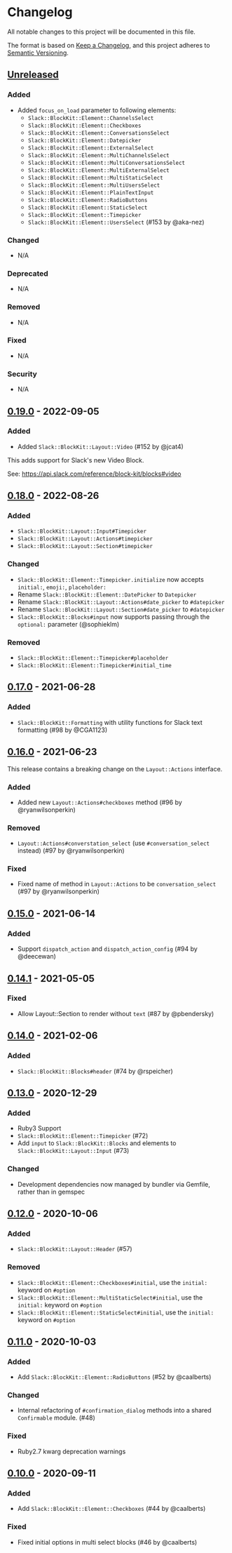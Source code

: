 # Changelog

All notable changes to this project will be documented in this file.

The format is based on [Keep a Changelog](https://keepachangelog.com/en/1.0.0/),
and this project adheres to [Semantic Versioning](https://semver.org/spec/v2.0.0.html).

## [Unreleased]

### Added
- Added `focus_on_load` parameter to following elements:
  - `Slack::BlockKit::Element::ChannelsSelect`
  - `Slack::BlockKit::Element::Checkboxes`
  - `Slack::BlockKit::Element::ConversationsSelect`
  - `Slack::BlockKit::Element::Datepicker`
  - `Slack::BlockKit::Element::ExternalSelect`
  - `Slack::BlockKit::Element::MultiChannelsSelect`
  - `Slack::BlockKit::Element::MultiConversationsSelect`
  - `Slack::BlockKit::Element::MultiExternalSelect`
  - `Slack::BlockKit::Element::MultiStaticSelect`
  - `Slack::BlockKit::Element::MultiUsersSelect`
  - `Slack::BlockKit::Element::PlainTextInput`
  - `Slack::BlockKit::Element::RadioButtons`
  - `Slack::BlockKit::Element::StaticSelect`
  - `Slack::BlockKit::Element::Timepicker`
  - `Slack::BlockKit::Element::UsersSelect`
  (#153 by @aka-nez)

### Changed
- N/A

### Deprecated
- N/A

### Removed
- N/A

### Fixed
- N/A

### Security
- N/A

## [0.19.0] - 2022-09-05

### Added
- Added `Slack::BlockKit::Layout::Video` (#152 by @jcat4)

This adds support for Slack's new Video Block.

See: https://api.slack.com/reference/block-kit/blocks#video


## [0.18.0] - 2022-08-26

### Added
- `Slack::BlockKit::Layout::Input#Timepicker`
- `Slack::BlockKit::Layout::Actions#timepicker`
- `Slack::BlockKit::Layout::Section#timepicker`

### Changed
- `Slack::BlockKit::Element::Timepicker.initialize` now accepts `initial:`, `emoji:`, `placeholder:`
- Rename `Slack::BlockKit::Element::DatePicker` to `Datepicker`
- Rename `Slack::BlockKit::Layout::Actions#date_picker` to `#datepicker`
- Rename `Slack::BlockKit::Layout::Section#date_picker` to `#datepicker`
- `Slack::BlockKit::Blocks#input` now supports passing through the `optional:` parameter (@sophieklm)

### Removed
- `Slack::BlockKit::Element::Timepicker#placeholder`
- `Slack::BlockKit::Element::Timepicker#initial_time`


## [0.17.0] - 2021-06-28

### Added
- `Slack::BlockKit::Formatting` with utility functions for Slack text formatting (#98 by @CGA1123)


## [0.16.0] - 2021-06-23

This release contains a breaking change on the `Layout::Actions` interface.

### Added
- Added new `Layout::Actions#checkboxes` method (#96 by @ryanwilsonperkin)

### Removed
- `Layout::Actions#converstation_select` (use `#conversation_select` instead) (#97 by @ryanwilsonperkin)

### Fixed
- Fixed name of method in `Layout::Actions` to be `conversation_select` (#97 by @ryanwilsonperkin)


## [0.15.0] - 2021-06-14

### Added
- Support `dispatch_action` and `dispatch_action_config` (#94 by @deecewan)


## [0.14.1] - 2021-05-05

### Fixed
- Allow Layout::Section to render without `text` (#87 by @pbendersky)


## [0.14.0] - 2021-02-06

### Added
- `Slack::BlockKit::Blocks#header` (#74 by @rspeicher)


## [0.13.0] - 2020-12-29

### Added
- Ruby3 Support
- `Slack::BlockKit::Element::Timepicker` (#72)
- Add `input` to `Slack::BlockKit::Blocks` and elements to `Slack::BlockKit::Layout::Input` (#73)

### Changed
- Development dependencies now managed by bundler via Gemfile, rather than in gemspec


## [0.12.0] - 2020-10-06

### Added
- `Slack::BlockKit::Layout::Header` (#57)

### Removed
- `Slack::BlockKit::Element::Checkboxes#initial`, use the `initial:` keyword on `#option`
- `Slack::BlockKit::Element::MultiStaticSelect#initial`, use the `initial:` keyword on `#option`
- `Slack::BlockKit::Element::StaticSelect#initial`, use the `initial:` keyword on `#option`


## [0.11.0] - 2020-10-03

### Added
- Add `Slack::BlockKit::Element::RadioButtons` (#52 by @caalberts)

### Changed
- Internal refactoring of `#confirmation_dialog` methods into a shared `Confirmable` module. (#48)

### Fixed
- Ruby2.7 kwarg deprecation warnings


## [0.10.0] - 2020-09-11

### Added
- Add `Slack::BlockKit::Element::Checkboxes` (#44 by @caalberts)

### Fixed
- Fixed initial options in multi select blocks (#46 by @caalberts)


[Unreleased]: https://github.com/CGA1123/slack-ruby-block-kit/compare/v0.19.0...HEAD
[0.19.0]: https://github.com/CGA1123/slack-ruby-block-kit/compare/v0.18.0...v0.19.0
[0.18.0]: https://github.com/CGA1123/slack-ruby-block-kit/compare/v0.17.0...v0.18.0
[0.17.0]: https://github.com/CGA1123/slack-ruby-block-kit/compare/v0.16.0...v0.17.0
[0.16.0]: https://github.com/CGA1123/slack-ruby-block-kit/compare/v0.15.0...v0.16.0
[0.15.0]: https://github.com/CGA1123/slack-ruby-block-kit/compare/v0.14.1...v0.15.0
[0.14.1]: https://github.com/CGA1123/slack-ruby-block-kit/compare/v0.14.0...v0.14.1
[0.14.0]: https://github.com/CGA1123/slack-ruby-block-kit/compare/v0.13.0...v0.14.0
[0.13.0]: https://github.com/CGA1123/slack-ruby-block-kit/compare/v0.12.0...v0.13.0
[0.12.0]: https://github.com/CGA1123/slack-ruby-block-kit/compare/v0.11.0...v0.12.0
[0.11.0]: https://github.com/CGA1123/slack-ruby-block-kit/compare/v0.10.0...v0.11.0
[0.10.0]: https://github.com/CGA1123/slack-ruby-block-kit/compare/v0.9.0...v0.10.0
